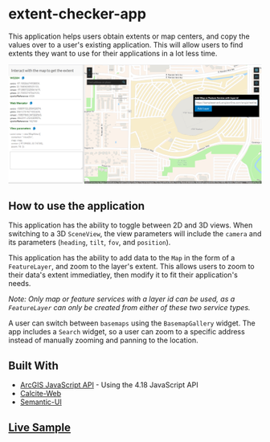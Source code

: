 # extent-checker-app

This application helps users obtain extents or map centers, and copy the values over to a user's existing application. This will allow users to find extents they want to use for their applications in a lot less time.

![extent-checker-app](https://github.com/banuelosj/extent-checker-app/blob/main/app-screenshot.png)

## How to use the application

This application has the ability to toggle between 2D and 3D views. When switching to a 3D `SceneView`, the view parameters will include the `camera` and its parameters (`heading`, `tilt`, `fov`, and `position`).

This application has the ability to add data to the `Map` in the form of a `FeatureLayer`, and zoom to the layer's extent. This allows users to zoom to their data's extent immediatley, then modify it to fit their application's needs.

*Note: Only map or feature services with a layer id can be used, as a `FeatureLayer` can only be created from either of these two service types.*

A user can switch between `basemaps` using the `BasemapGallery` widget. The app includes a `Search` widget, so a user can zoom to a specific address instead of manually zooming and panning to the location.

## Built With

- [ArcGIS JavaScript API](https://developers.arcgis.com/javascript/) - Using the 4.18 JavaScript API
- [Calcite-Web](http://esri.github.io/calcite-web/documentation/)
- [Semantic-UI](https://semantic-ui.com/)

## [Live Sample](https://banuelosj.github.io/extent-checker-app/index.html)